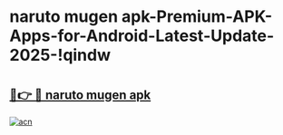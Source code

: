 # naruto mugen apk-Premium-APK-Apps-for-Android-Latest-Update-2025-!qindw

# <h2><a href="https://googleone.com">🔗👉 🔴 naruto mugen apk</a></h2>

[![acn](https://github.com/user-attachments/assets/0f9c940e-d8b0-45ae-aac7-cd30a18b3e1c)](https://googleone.com)

